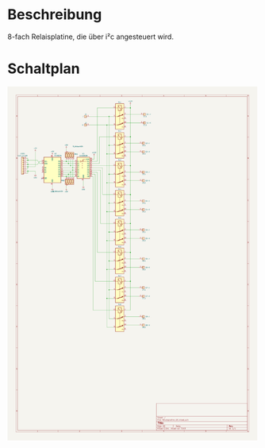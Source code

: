 # Beschreibung

8-fach Relaisplatine, die über i²c angesteuert wird.

# Schaltplan

![Schaltplan](Relaisplatine_I2C.svg)